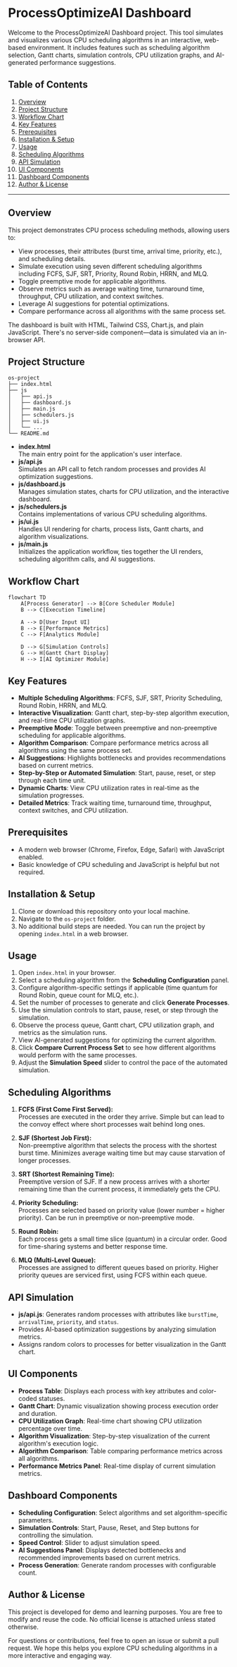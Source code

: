 # ProcessOptimizeAI Dashboard

Welcome to the ProcessOptimizeAI Dashboard project. This tool simulates and visualizes various CPU scheduling algorithms in an interactive, web-based environment. It includes features such as scheduling algorithm selection, Gantt charts, simulation controls, CPU utilization graphs, and AI-generated performance suggestions.

## Table of Contents

1. [Overview](#overview)
2. [Project Structure](#project-structure)
3. [Workflow Chart](#workflow-chart)
4. [Key Features](#key-features)
5. [Prerequisites](#prerequisites)
6. [Installation & Setup](#installation--setup)
7. [Usage](#usage)
8. [Scheduling Algorithms](#scheduling-algorithms)
9. [API Simulation](#api-simulation)
10. [UI Components](#ui-components)
11. [Dashboard Components](#dashboard-components)
12. [Author & License](#author--license)

---

## Overview

This project demonstrates CPU process scheduling methods, allowing users to:

- View processes, their attributes (burst time, arrival time, priority, etc.), and scheduling details.
- Simulate execution using seven different scheduling algorithms including FCFS, SJF, SRT, Priority, Round Robin, HRRN, and MLQ.
- Toggle preemptive mode for applicable algorithms.
- Observe metrics such as average waiting time, turnaround time, throughput, CPU utilization, and context switches.
- Leverage AI suggestions for potential optimizations.
- Compare performance across all algorithms with the same process set.

The dashboard is built with HTML, Tailwind CSS, Chart.js, and plain JavaScript. There's no server-side component—data is simulated via an in-browser API.

## Project Structure

```
os-project
├── index.html
├── js
│   ├── api.js
│   ├── dashboard.js
│   ├── main.js
│   ├── schedulers.js
│   ├── ui.js
│   └── ...
└── README.md
```

- **index.html**  
  The main entry point for the application's user interface.
- **js/api.js**  
  Simulates an API call to fetch random processes and provides AI optimization suggestions.
- **js/dashboard.js**  
  Manages simulation states, charts for CPU utilization, and the interactive dashboard.
- **js/schedulers.js**  
  Contains implementations of various CPU scheduling algorithms.
- **js/ui.js**  
  Handles UI rendering for charts, process lists, Gantt charts, and algorithm visualizations.
- **js/main.js**  
  Initializes the application workflow, ties together the UI renders, scheduling algorithm calls, and AI suggestions.

## Workflow Chart

```mermaid
flowchart TD
    A[Process Generator] --> B[Core Scheduler Module]
    B --> C[Execution Timeline]

    A --> D[User Input UI]
    B --> E[Performance Metrics]
    C --> F[Analytics Module]

    D --> G[Simulation Controls]
    G --> H[Gantt Chart Display]
    H --> I[AI Optimizer Module]
```

## Key Features

- **Multiple Scheduling Algorithms**: FCFS, SJF, SRT, Priority Scheduling, Round Robin, HRRN, and MLQ.
- **Interactive Visualization**: Gantt chart, step-by-step algorithm execution, and real-time CPU utilization graphs.
- **Preemptive Mode**: Toggle between preemptive and non-preemptive scheduling for applicable algorithms.
- **Algorithm Comparison**: Compare performance metrics across all algorithms using the same process set.
- **AI Suggestions**: Highlights bottlenecks and provides recommendations based on current metrics.
- **Step-by-Step or Automated Simulation**: Start, pause, reset, or step through each time unit.
- **Dynamic Charts**: View CPU utilization rates in real-time as the simulation progresses.
- **Detailed Metrics**: Track waiting time, turnaround time, throughput, context switches, and CPU utilization.

## Prerequisites

- A modern web browser (Chrome, Firefox, Edge, Safari) with JavaScript enabled.
- Basic knowledge of CPU scheduling and JavaScript is helpful but not required.

## Installation & Setup

1. Clone or download this repository onto your local machine.
2. Navigate to the `os-project` folder.
3. No additional build steps are needed. You can run the project by opening `index.html` in a web browser.

## Usage

1. Open `index.html` in your browser.
2. Select a scheduling algorithm from the **Scheduling Configuration** panel.
3. Configure algorithm-specific settings if applicable (time quantum for Round Robin, queue count for MLQ, etc.).
4. Set the number of processes to generate and click **Generate Processes**.
5. Use the simulation controls to start, pause, reset, or step through the simulation.
6. Observe the process queue, Gantt chart, CPU utilization graph, and metrics as the simulation runs.
7. View AI-generated suggestions for optimizing the current algorithm.
8. Click **Compare Current Process Set** to see how different algorithms would perform with the same processes.
9. Adjust the **Simulation Speed** slider to control the pace of the automated simulation.

## Scheduling Algorithms

1. **FCFS (First Come First Served):**  
   Processes are executed in the order they arrive. Simple but can lead to the convoy effect where short processes wait behind long ones.

2. **SJF (Shortest Job First):**  
   Non-preemptive algorithm that selects the process with the shortest burst time. Minimizes average waiting time but may cause starvation of longer processes.

3. **SRT (Shortest Remaining Time):**  
   Preemptive version of SJF. If a new process arrives with a shorter remaining time than the current process, it immediately gets the CPU.

4. **Priority Scheduling:**  
   Processes are selected based on priority value (lower number = higher priority). Can be run in preemptive or non-preemptive mode.

5. **Round Robin:**  
   Each process gets a small time slice (quantum) in a circular order. Good for time-sharing systems and better response time.

6. **MLQ (Multi-Level Queue):**  
   Processes are assigned to different queues based on priority. Higher priority queues are serviced first, using FCFS within each queue.

## API Simulation

- **js/api.js**: Generates random processes with attributes like `burstTime`, `arrivalTime`, `priority`, and `status`.
- Provides AI-based optimization suggestions by analyzing simulation metrics.
- Assigns random colors to processes for better visualization in the Gantt chart.

## UI Components

- **Process Table**: Displays each process with key attributes and color-coded statuses.
- **Gantt Chart**: Dynamic visualization showing process execution order and duration.
- **CPU Utilization Graph**: Real-time chart showing CPU utilization percentage over time.
- **Algorithm Visualization**: Step-by-step visualization of the current algorithm's execution logic.
- **Algorithm Comparison**: Table comparing performance metrics across all algorithms.
- **Performance Metrics Panel**: Real-time display of current simulation metrics.

## Dashboard Components

- **Scheduling Configuration**: Select algorithms and set algorithm-specific parameters.
- **Simulation Controls**: Start, Pause, Reset, and Step buttons for controlling the simulation.
- **Speed Control**: Slider to adjust simulation speed.
- **AI Suggestions Panel**: Displays detected bottlenecks and recommended improvements based on current metrics.
- **Process Generation**: Generate random processes with configurable count.

## Author & License

This project is developed for demo and learning purposes. You are free to modify and reuse the code. No official license is attached unless stated otherwise.

For questions or contributions, feel free to open an issue or submit a pull request. We hope this helps you explore CPU scheduling algorithms in a more interactive and engaging way.
